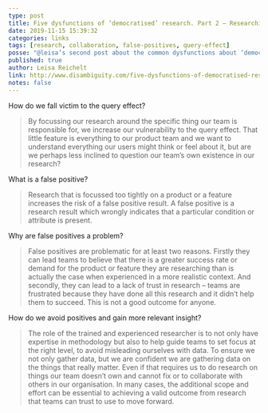 ```yaml
---
type: post
title: Five dysfunctions of ‘democratised’ research. Part 2 – Researching in our silos leads to false positives
date: 2019-11-15 15:39:32
categories: links
tags: [research, collaboration, false-positives, query-effect]
posse: "@leisa’s second post about the common dysfunctions about ‘democratised’ research, this focusing on researching in silos, the query effect and false positives."
published: true
author: Leisa Reichelt
link: http://www.disambiguity.com/five-dysfunctions-of-democratised-research-part-2-researching-in-our-silos-leads-to-false-positives/
notes: false
---
```


How do we fall victim to the query effect?

 > By focussing our research around the specific thing our team is responsible for, we increase our vulnerability to the query effect.  That little feature is everything to our product team and we want to understand everything our users might think or feel about it, but are we perhaps less inclined to question our team’s own existence in our research?

What is a false positive?

> Research that is focussed too tightly on a product or a feature increases the risk of a false positive result. A false positive is a research result which wrongly indicates that a particular condition or attribute is present.

Why are false positives a problem?

> False positives are problematic for at least two reasons. Firstly they can lead teams to believe that there is a greater success rate or demand for the product or feature they are researching than is actually the case when experienced in a more realistic context. And secondly, they can lead to a lack of trust in research – teams are frustrated because they have done all this research and it didn’t help them to succeed. This is not a good outcome for anyone.

How do we avoid positives and gain more relevant insight?

> The role of the trained and experienced researcher is to not only have expertise in methodology but also to help guide teams to set focus at the right level, to avoid misleading ourselves with data. To ensure we not only gather data, but we are confident we are gathering data on the things that really matter. Even if that requires us to do research on things our team doesn’t own and cannot fix or to collaborate with others in our organisation. In many cases, the additional scope and effort can be essential to achieving a valid outcome from research that teams can trust to use to move forward.
